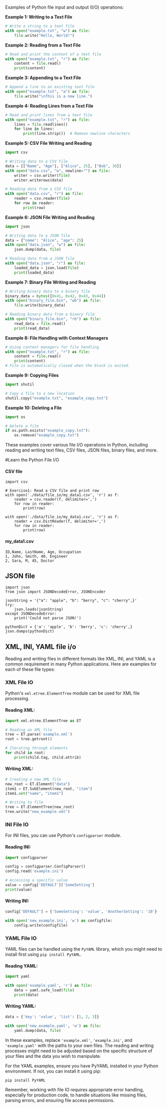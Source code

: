Examples of Python file input and output (I/O) operations:

**Example 1: Writing to a Text File**
```python
# Write a string to a text file
with open("example.txt", "w") as file:
    file.write("Hello, World!")
```

**Example 2: Reading from a Text File**
```python
# Read and print the content of a text file
with open("example.txt", "r") as file:
    content = file.read()
    print(content)
```

**Example 3: Appending to a Text File**
```python
# Append a line to an existing text file
with open("example.txt", "a") as file:
    file.write("\nThis is a new line.")
```

**Example 4: Reading Lines from a Text File**
```python
# Read and print lines from a text file
with open("example.txt", "r") as file:
    lines = file.readlines()
    for line in lines:
        print(line.strip())  # Remove newline characters
```

**Example 5: CSV File Writing and Reading**
```python
import csv

# Writing data to a CSV file
data = [["Name", "Age"], ["Alice", 25], ["Bob", 30]]
with open("data.csv", "w", newline="") as file:
    writer = csv.writer(file)
    writer.writerows(data)

# Reading data from a CSV file
with open("data.csv", "r") as file:
    reader = csv.reader(file)
    for row in reader:
        print(row)
```

**Example 6: JSON File Writing and Reading**
```python
import json

# Writing data to a JSON file
data = {"name": "Alice", "age": 25}
with open("data.json", "w") as file:
    json.dump(data, file)

# Reading data from a JSON file
with open("data.json", "r") as file:
    loaded_data = json.load(file)
    print(loaded_data)
```

**Example 7: Binary File Writing and Reading**
```python
# Writing binary data to a binary file
binary_data = bytes([0x41, 0x42, 0x43, 0x44])
with open("binary_file.bin", "wb") as file:
    file.write(binary_data)

# Reading binary data from a binary file
with open("binary_file.bin", "rb") as file:
    read_data = file.read()
    print(read_data)
```

**Example 8: File Handling with Context Managers**
```python
# Using context managers for file handling
with open("example.txt", "r") as file:
    content = file.read()
    print(content)
# File is automatically closed when the block is exited.
```

**Example 9: Copying Files**
```python
import shutil

# Copy a file to a new location
shutil.copy("example.txt", "example_copy.txt")
```

**Example 10: Deleting a File**
```python
import os

# Delete a file
if os.path.exists("example_copy.txt"):
    os.remove("example_copy.txt")
```

These examples cover various file I/O operations in Python, including reading and writing text files, CSV files, JSON files, binary files, and more.


#Learn the Python File I/O

#### CSV file
```
import csv

# Exercise1: Read a CSV file and print row
with open('./data/file_io/my_data1.csv', 'r') as f:
    reader = csv.reader(f, delimiter=',')
    for row in reader:
        print(row)
        
with open('./data/file_io/my_data1.csv', 'r') as f:
    reader = csv.DictReader(f, delimiter=',')
    for row in reader:
        print(row)

```
#### my_data1.csv
```
ID,Name, LastName, Age, Occupation
1, John, Smith, 40, Engineer
2, Sara, M, 45, Doctor
```

## JSON file
```
import json
from json import JSONDecodeError, JSONEncoder

jsonString = '{"a": "apple", "b": "berry", "c": "cherry",}'
try:
    json.loads(jsonString)
except JSONDecodeError:
    print('Could not parse JSON!')
    
pythonDict = {'a': 'apple', 'b': 'berry', 'c': 'cherry',}
json.dumps(pythonDict)
```

## XML, INI, YAML file i/o

Reading and writing files in different formats like XML, INI, and YAML is a common requirement in many Python applications. Here are examples for each of these file types:

### XML File IO

Python's `xml.etree.ElementTree` module can be used for XML file processing.

#### Reading XML:

```python
import xml.etree.ElementTree as ET

# Reading an XML file
tree = ET.parse('example.xml')
root = tree.getroot()

# Iterating through elements
for child in root:
    print(child.tag, child.attrib)
```

#### Writing XML:

```python
# Creating a new XML file
new_root = ET.Element("data")
item1 = ET.SubElement(new_root, "item")
item1.set("name", "item1")

# Writing to file
tree = ET.ElementTree(new_root)
tree.write("new_example.xml")
```

### INI File IO

For INI files, you can use Python's `configparser` module.

#### Reading INI:

```python
import configparser

config = configparser.ConfigParser()
config.read('example.ini')

# Accessing a specific value
value = config['DEFAULT']['SomeSetting']
print(value)
```

#### Writing INI:

```python
config['DEFAULT'] = {'SomeSetting': 'value', 'AnotherSetting': '10'}

with open('new_example.ini', 'w') as configfile:
    config.write(configfile)
```

### YAML File IO

YAML files can be handled using the `PyYAML` library, which you might need to install first using `pip install PyYAML`.

#### Reading YAML:

```python
import yaml

with open('example.yaml', 'r') as file:
    data = yaml.safe_load(file)
    print(data)
```

#### Writing YAML:

```python
data = {'key': 'value', 'list': [1, 2, 3]}

with open('new_example.yaml', 'w') as file:
    yaml.dump(data, file)
```

In these examples, replace `'example.xml'`, `'example.ini'`, and `'example.yaml'` with the paths to your own files. The reading and writing processes might need to be adjusted based on the specific structure of your files and the data you wish to manipulate. 

For the YAML examples, ensure you have PyYAML installed in your Python environment. If not, you can install it using pip:

```bash
pip install PyYAML
``` 

Remember, working with file IO requires appropriate error handling, especially for production code, to handle situations like missing files, parsing errors, and ensuring file access permissions.
